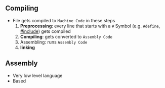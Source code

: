 ## Compiling

- File gets compiled to `Machine Code` in these steps
	1. **Preprocessing**: every line that starts with a `#` Symbol (e.g. `#define`, [#include](libraries.md)) gets compiled
	2. **Compiling**: gets converted to `Assembly Code`
	3. Assembling: runs `Assembly Code`
	4. **linking**

## Assembly
- Very low level language
- Based